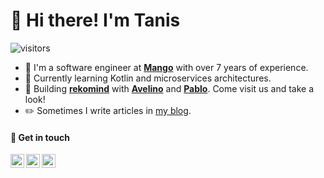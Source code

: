 # 👋 Hi there! I'm Tanis

![visitors](https://visitor-badge.glitch.me/badge?page_id=tanisperez.tanisperez)

* 🔭 I'm a software engineer at [**Mango**](https://mango.com/) with over 7 years of experience.
* 🌱 Currently learning Kotlin and microservices architectures.
* 🚀 Building [**rekomind**](https://rekomind.com/) with [**Avelino**](https://github.com/avelinorios) and [**Pablo**](https://github.com/priveiro). Come visit us and take a look!
* ✏️ Sometimes I write articles in [my blog](https://tanis.codes).

#### 🔗  Get in touch

<a href="https://twitter.com/rekomind">
  <img align="left" alt="rekomind | Twitter" width="22px" src="https://raw.githubusercontent.com/peterthehan/peterthehan/master/assets/twitter.svg" />
</a>
<a href="https://www.instagram.com/rekomindweb/">
  <img align="left" alt="rekomind | Instagram" width="22px" src="https://raw.githubusercontent.com/rahuldkjain/github-profile-readme-generator/master/src/images/icons/Social/instagram.svg" />
</a>
<a href="https://www.linkedin.com/in/pereznartallo">
  <img align="left" alt="Tanis's LinkedIn" width="22px" src="https://raw.githubusercontent.com/peterthehan/peterthehan/master/assets/linkedin.svg" />
</a>
